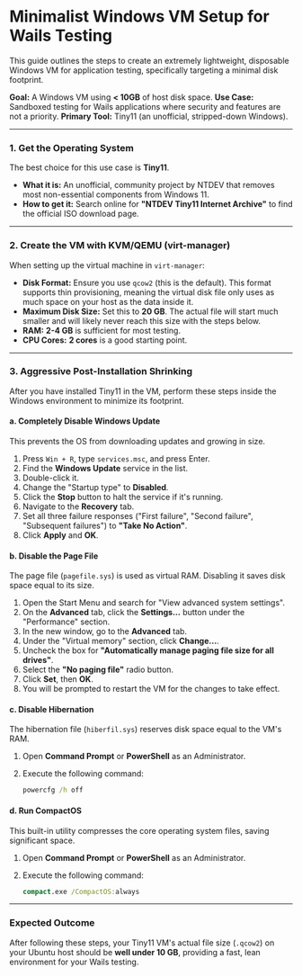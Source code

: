 # Minimalist Windows VM Setup for Wails Testing

This guide outlines the steps to create an extremely lightweight, disposable Windows VM for application testing, specifically targeting a minimal disk footprint.

**Goal:** A Windows VM using **< 10GB** of host disk space.
**Use Case:** Sandboxed testing for Wails applications where security and features are not a priority.
**Primary Tool:** Tiny11 (an unofficial, stripped-down Windows).

---

### 1. Get the Operating System

The best choice for this use case is **Tiny11**.

- **What it is:** An unofficial, community project by NTDEV that removes most non-essential components from Windows 11.
- **How to get it:** Search online for **"NTDEV Tiny11 Internet Archive"** to find the official ISO download page.

---

### 2. Create the VM with KVM/QEMU (virt-manager)

When setting up the virtual machine in `virt-manager`:

- **Disk Format:** Ensure you use `qcow2` (this is the default). This format supports thin provisioning, meaning the virtual disk file only uses as much space on your host as the data inside it.
- **Maximum Disk Size:** Set this to **20 GB**. The actual file will start much smaller and will likely never reach this size with the steps below.
- **RAM:** **2-4 GB** is sufficient for most testing.
- **CPU Cores:** **2 cores** is a good starting point.

---

### 3. Aggressive Post-Installation Shrinking

After you have installed Tiny11 in the VM, perform these steps inside the Windows environment to minimize its footprint.

#### a. Completely Disable Windows Update

This prevents the OS from downloading updates and growing in size.

1. Press `Win + R`, type `services.msc`, and press Enter.
2. Find the **Windows Update** service in the list.
3. Double-click it.
4. Change the "Startup type" to **Disabled**.
5. Click the **Stop** button to halt the service if it's running.
6. Navigate to the **Recovery** tab.
7. Set all three failure responses ("First failure", "Second failure", "Subsequent failures") to **"Take No Action"**.
8. Click **Apply** and **OK**.

#### b. Disable the Page File

The page file (`pagefile.sys`) is used as virtual RAM. Disabling it saves disk space equal to its size.

1. Open the Start Menu and search for "View advanced system settings".
2. On the **Advanced** tab, click the **Settings...** button under the "Performance" section.
3. In the new window, go to the **Advanced** tab.
4. Under the "Virtual memory" section, click **Change...**.
5. Uncheck the box for **"Automatically manage paging file size for all drives"**.
6. Select the **"No paging file"** radio button.
7. Click **Set**, then **OK**.
8. You will be prompted to restart the VM for the changes to take effect.

#### c. Disable Hibernation

The hibernation file (`hiberfil.sys`) reserves disk space equal to the VM's RAM.

1. Open **Command Prompt** or **PowerShell** as an Administrator.
2. Execute the following command:

    ```cmd
    powercfg /h off
    ```

#### d. Run CompactOS

This built-in utility compresses the core operating system files, saving significant space.

1. Open **Command Prompt** or **PowerShell** as an Administrator.
2. Execute the following command:

    ```cmd
    compact.exe /CompactOS:always
    ```

---

### Expected Outcome

After following these steps, your Tiny11 VM's actual file size (`.qcow2`) on your Ubuntu host should be **well under 10 GB**, providing a fast, lean environment for your Wails testing.

